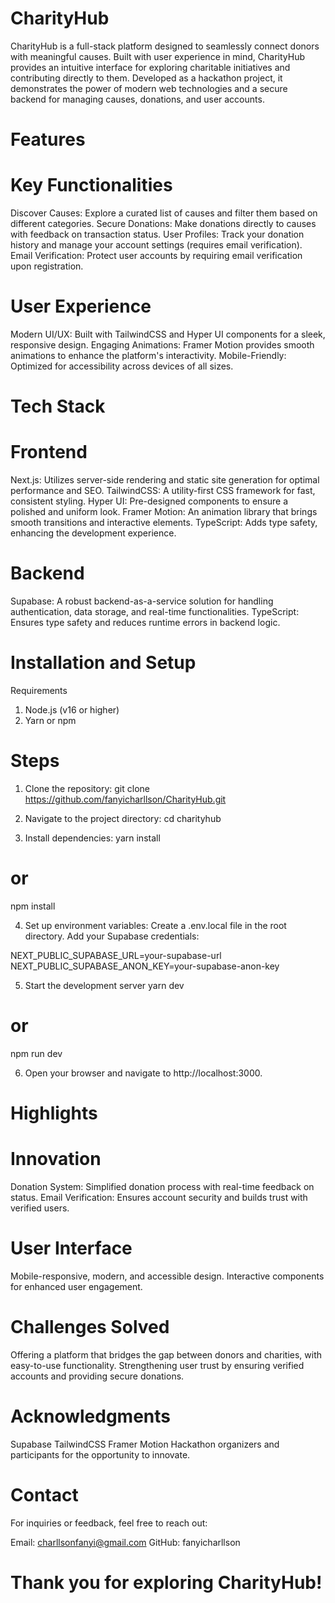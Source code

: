 # CharityHub

CharityHub is a full-stack platform designed to seamlessly connect donors with meaningful causes. Built with user experience in mind, CharityHub provides an intuitive interface for exploring charitable initiatives and contributing directly to them. Developed as a hackathon project, it demonstrates the power of modern web technologies and a secure backend for managing causes, donations, and user accounts.

# Features

# Key Functionalities

Discover Causes: Explore a curated list of causes and filter them based on different categories.
Secure Donations: Make donations directly to causes with feedback on transaction status.
User Profiles: Track your donation history and manage your account settings (requires email verification).
Email Verification: Protect user accounts by requiring email verification upon registration.

# User Experience

Modern UI/UX: Built with TailwindCSS and Hyper UI components for a sleek, responsive design.
Engaging Animations: Framer Motion provides smooth animations to enhance the platform's interactivity.
Mobile-Friendly: Optimized for accessibility across devices of all sizes.

# Tech Stack

# Frontend

Next.js: Utilizes server-side rendering and static site generation for optimal performance and SEO.
TailwindCSS: A utility-first CSS framework for fast, consistent styling.
Hyper UI: Pre-designed components to ensure a polished and uniform look.
Framer Motion: An animation library that brings smooth transitions and interactive elements.
TypeScript: Adds type safety, enhancing the development experience.

# Backend

Supabase: A robust backend-as-a-service solution for handling authentication, data storage, and real-time functionalities.
TypeScript: Ensures type safety and reduces runtime errors in backend logic.

# Installation and Setup

Requirements

1. Node.js (v16 or higher)
2. Yarn or npm

# Steps

1. Clone the repository:
   git clone https://github.com/fanyicharllson/CharityHub.git

2. Navigate to the project directory:
   cd charityhub

3. Install dependencies:
   yarn install

# or

npm install

4. Set up environment variables:
   Create a .env.local file in the root directory.
   Add your Supabase credentials:

NEXT_PUBLIC_SUPABASE_URL=your-supabase-url
NEXT_PUBLIC_SUPABASE_ANON_KEY=your-supabase-anon-key

5. Start the development server
   yarn dev

# or

npm run dev

6. Open your browser and navigate to http://localhost:3000.

# Highlights

# Innovation

Donation System: Simplified donation process with real-time feedback on status.
Email Verification: Ensures account security and builds trust with verified users.

# User Interface

Mobile-responsive, modern, and accessible design.
Interactive components for enhanced user engagement.

# Challenges Solved

Offering a platform that bridges the gap between donors and charities, with easy-to-use functionality.
Strengthening user trust by ensuring verified accounts and providing secure donations.

# Acknowledgments

Supabase
TailwindCSS
Framer Motion
Hackathon organizers and participants for the opportunity to innovate.

# Contact

For inquiries or feedback, feel free to reach out:

Email: charllsonfanyi@gmail.com
GitHub: fanyicharllson

# Thank you for exploring CharityHub!
